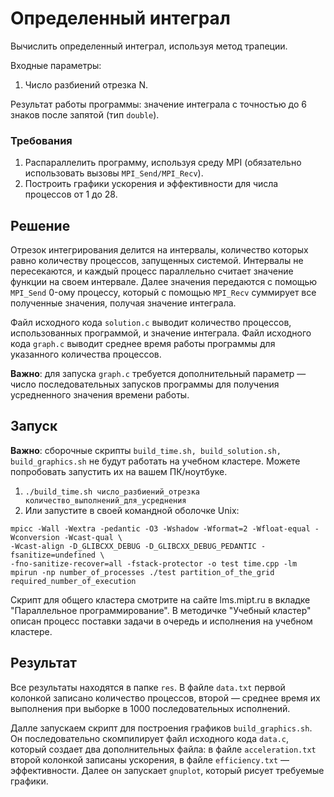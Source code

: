 # **Определенный интеграл**

Вычислить определенный интеграл, используя метод трапеции. 

Входные параметры:
1. Число разбиений отрезка N.

Результат работы программы: значение интеграла с точностью до 6 знаков после запятой (тип `double`). 

### **Требования**
1. Распараллелить программу, используя среду MPI (обязательно использовать вызовы ```MPI_Send/MPI_Recv```).
2. Построить графики ускорения и эффективности для числа процессов от 1 до 28.

## **Решение**

Отрезок интегрирования делится на интервалы, количество которых равно количеству процессов, запущенных системой. Интервалы не пересекаются, и каждый процесс параллельно считает значение функции на своем интервале. Далее значения передаются с помощью ```MPI_Send``` 0-ому процессу, который с помощью ```MPI_Recv``` суммирует все полученные значения, получая значение интеграла.

Файл исходного кода ```solution.c``` выводит количество процессов, использованных программой, и значение интеграла. Файл исходного кода ```graph.c``` выводит среднее время работы программы для указанного количества процессов. 

**Важно**: для запуска ```graph.c``` требуется дополнительный параметр — число последовательных запусков программы для получения усредненного значения времени работы.

## **Запуск**

**Важно**: сборочные скрипты `build_time.sh, build_solution.sh, build_graphics.sh` не будут работать на учебном кластере. Можете попробовать запустить их на вашем ПК/ноутбуке.
1. ```./build_time.sh число_разбиений_отрезка  количество_выполнений_для_усреднения ```
2. Или запустите в своей командной оболочке Unix:

```
mpicc -Wall -Wextra -pedantic -O3 -Wshadow -Wformat=2 -Wfloat-equal -Wconversion -Wcast-qual \
-Wcast-align -D_GLIBCXX_DEBUG -D_GLIBCXX_DEBUG_PEDANTIC -fsanitize=undefined \
-fno-sanitize-recover=all -fstack-protector -o test time.cpp -lm
mpirun -np number_of_processes ./test partition_of_the_grid required_number_of_execution
```

Скрипт для общего кластера смотрите на сайте lms.mipt.ru в вкладке "Параллельное программирование". В методичке "Учебный кластер" описан процесс поставки задачи в очередь и исполнения на учебном кластере.

## **Результат**

Все результаты находятся в папке `res`. В файле ```data.txt``` первой колонкой записано количество процессов, второй — среднее время их выполнения при выборке в 1000 последовательных исполнений. 

Далле запускаем скрипт для построения графиков ```build_graphics.sh```. Он последовательно скомпилирует файл исходного кода ```data.c```, который создает два дополнительных файла: в файле ```acceleration.txt``` второй колонкой записаны ускорения, в файле ```efficiency.txt``` — эффективности. Далее он запускает `gnuplot`, который рисует требуемые графики.